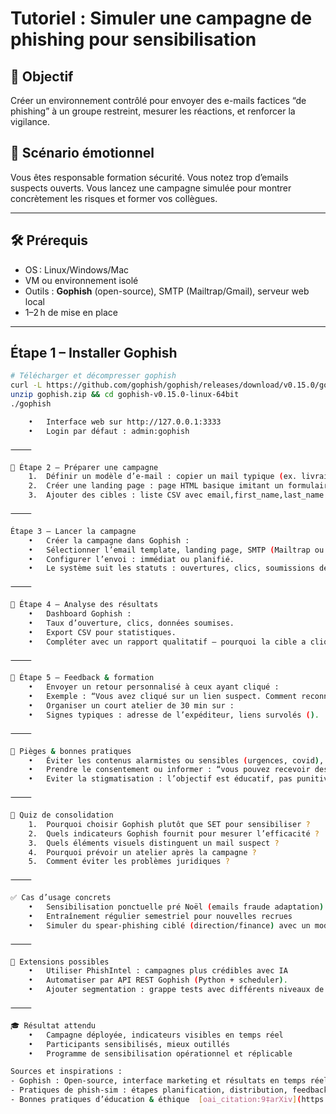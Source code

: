 # Tutoriel : Simuler une campagne de phishing pour sensibilisation

## 🎯 Objectif  
Créer un environnement contrôlé pour envoyer des e-mails factices “de phishing” à un groupe restreint, mesurer les réactions, et renforcer la vigilance.

## 🧠 Scénario émotionnel  
Vous êtes responsable formation sécurité. Vous notez trop d’emails suspects ouverts. Vous lancez une campagne simulée pour montrer concrètement les risques et former vos collègues.

---

## 🛠️ Prérequis  
- OS : Linux/Windows/Mac  
- VM ou environnement isolé  
- Outils : **Gophish** (open-source), SMTP (Mailtrap/Gmail), serveur web local  
- 1–2 h de mise en place

---

## Étape 1 – Installer Gophish

```bash
# Télécharger et décompresser gophish
curl -L https://github.com/gophish/gophish/releases/download/v0.15.0/gophish-v0.15.0-linux-64bit.zip -o gophish.zip
unzip gophish.zip && cd gophish-v0.15.0-linux-64bit
./gophish

	•	Interface web sur http://127.0.0.1:3333
	•	Login par défaut : admin:gophish

⸻

🧩 Étape 2 – Préparer une campagne
	1.	Définir un modèle d’e‑mail : copier un mail typique (ex. livraison manquante) et y insérer un lien vers une fausse page.
	2.	Créer une landing page : page HTML basique imitant un formulaire (ex. connexion).
	3.	Ajouter des cibles : liste CSV avec email,first_name,last_name.

⸻

Étape 3 – Lancer la campagne
	•	Créer la campagne dans Gophish :
	•	Sélectionner l’email template, landing page, SMTP (Mailtrap ou Gmail), destinataires.
	•	Configurer l’envoi : immédiat ou planifié.
	•	Le système suit les statuts : ouvertures, clics, soumissions de données  ￼.

⸻

🧠 Étape 4 – Analyse des résultats
	•	Dashboard Gophish :
	•	Taux d’ouverture, clics, données soumises.
	•	Export CSV pour statistiques.
	•	Compléter avec un rapport qualitatif — pourquoi la cible a cliqué ? style, timing, sujet.

⸻

🧩 Étape 5 – Feedback & formation
	•	Envoyer un retour personnalisé à ceux ayant cliqué :
	•	Exemple : “Vous avez cliqué sur un lien suspect. Comment reconnaître ces e-mails ?”
	•	Organiser un court atelier de 30 min sur :
	•	Signes typiques : adresse de l’expéditeur, liens survolés ().

⸻

🧠 Pièges & bonnes pratiques
	•	Éviter les contenus alarmistes ou sensibles (urgences, covid), pour rester éthique.
	•	Prendre le consentement ou informer : “vous pouvez recevoir des e-mails tests” (RGPD friendly) ().
	•	Eviter la stigmatisation : l’objectif est éducatif, pas punitive.

⸻

🧪 Quiz de consolidation
	1.	Pourquoi choisir Gophish plutôt que SET pour sensibiliser ?
	2.	Quels indicateurs Gophish fournit pour mesurer l’efficacité ?
	3.	Quels éléments visuels distinguent un mail suspect ?
	4.	Pourquoi prévoir un atelier après la campagne ?
	5.	Comment éviter les problèmes juridiques ?

⸻

✅ Cas d’usage concrets
	•	Sensibilisation ponctuelle pré Noël (emails fraude adaptation)
	•	Entraînement régulier semestriel pour nouvelles recrues
	•	Simuler du spear-phishing ciblé (direction/finance) avec un modèle personnalisé

⸻

🔧 Extensions possibles
	•	Utiliser PhishIntel : campagnes plus crédibles avec IA  ￼ ￼ ￼ ￼ ￼ ￼.
	•	Automatiser par API REST Gophish (Python + scheduler).
	•	Ajouter segmentation : grappe tests avec différents niveaux de sophistication.

⸻

🎓 Résultat attendu
	•	Campagne déployée, indicateurs visibles en temps réel
	•	Participants sensibilisés, mieux outillés
	•	Programme de sensibilisation opérationnel et réplicable

Sources et inspirations :
- Gophish : Open‑source, interface marketing et résultats en temps réel  [oai_citation:7‡getgophish.com](https://getgophish.com/?utm_source=chatgpt.com)  
- Pratiques de phish‑sim : étapes planification, distribution, feedback  [oai_citation:8‡SoSafe](https://sosafe-awareness.com/blog/how-to-run-phishing-campaign-six-steps/?utm_source=chatgpt.com)  
- Bonnes pratiques d’éducation & éthique  [oai_citation:9‡arXiv](https://arxiv.org/abs/2305.03062?utm_source=chatgpt.com)